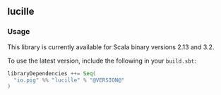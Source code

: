 ## lucille

### Usage

This library is currently available for Scala binary versions 2.13 and 3.2.

To use the latest version, include the following in your `build.sbt`:

```scala
libraryDependencies ++= Seq(
  "io.pig" %% "lucille" % "@VERSION@"
)
```
